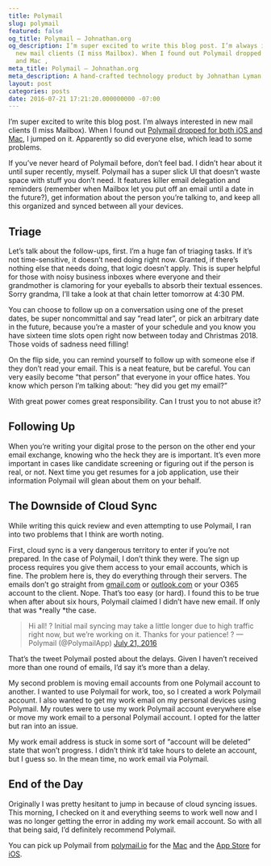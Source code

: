 ```yaml
---
title: Polymail
slug: polymail
featured: false
og_title: Polymail – Johnathan.org
og_description: I’m super excited to write this blog post. I’m always interested in
  new mail clients (I miss Mailbox). When I found out Polymail dropped for both iOS
  and Mac ,
meta_title: Polymail – Johnathan.org
meta_description: A hand-crafted technology product by Johnathan Lyman
layout: post
categories: posts
date: 2016-07-21 17:21:20.000000000 -07:00
---
```


I’m super excited to write this blog post. I’m always interested in new mail clients (I miss Mailbox). When I found out [Polymail dropped for both iOS and Mac](http://venturebeat.com/2016/07/20/polymail-launches-app-to-make-email-more-productive/), I jumped on it. Apparently so did everyone else, which lead to some problems.

If you’ve never heard of Polymail before, don’t feel bad. I didn’t hear about it until super recently, myself. Polymail has a super slick UI that doesn’t waste space with stuff you don’t need. It features killer email delegation and reminders (remember when Mailbox let you put off an email until a date in the future?), get information about the person you’re talking to, and keep all this organized and synced between all your devices.

## Triage


Let’s talk about the follow-ups, first. I’m a huge fan of triaging tasks. If it’s not time-sensitive, it doesn’t need doing right now. Granted, if there’s nothing else that needs doing, that logic doesn’t apply. This is super helpful for those with noisy business inboxes where everyone and their grandmother is clamoring for your eyeballs to absorb their textual essences. Sorry grandma, I’ll take a look at that chain letter tomorrow at 4:30 PM.

You can choose to follow up on a conversation using one of the preset dates, be super noncommittal and say “read later”, or pick an arbitrary date in the future, because you’re a master of your schedule and you know you have sixteen time slots open right now between today and Christmas 2018. Those voids of sadness need filling!

On the flip side, you can remind yourself to follow up with someone else if they don’t read your email. This is a neat feature, but be careful. You can very easily become “that person” that everyone in your office hates. You know which person I’m talking about: “hey did you get my email?”

With great power comes great responsibility. Can I trust you to not abuse it?

## Following Up


When you’re writing your digital prose to the person on the other end your email exchange, knowing who the heck they are is important. It’s even more important in cases like candidate screening or figuring out if the person is real, or not. Next time you get resumes for a job application, use their information Polymail will glean about them on your behalf.

## The Downside of Cloud Sync

While writing this quick review and even attempting to use Polymail, I ran into two problems that I think are worth noting.

First, cloud sync is a very dangerous territory to enter if you’re not prepared. In the case of Polymail, I don’t think they were. The sign up process requires you give them access to your email accounts, which is fine. The problem here is, they do everything through their servers. The emails don’t go straight from [gmail.com](http://gmail.com) or [outlook.com](http://outlook.com) or your O365 account to the client. Nope. That’s too easy (or hard). I found this to be true when after about six hours, Polymail claimed I didn’t have new email. If only that was \*really \*the case.

>  Hi all! ? Initial mail syncing may take a little longer due to high traffic right now, but we’re working on it. Thanks for your patience! ?
> — Polymail (@PolymailApp) [July 21, 2016](https://twitter.com/PolymailApp/status/756193319152066560)

That’s the tweet Polymail posted about the delays. Given I haven’t received more than one round of emails, I’d say it’s more than a delay.

My second problem is moving email accounts from one Polymail account to another. I wanted to use Polymail for work, too, so I created a work Polymail account. I also wanted to get my work email on my personal devices using Polymail. My routes were to use my work Polymail account everywhere else or move my work email to a personal Polymail account. I opted for the latter but ran into an issue.

My work email address is stuck in some sort of “account will be deleted” state that won’t progress. I didn’t think it’d take hours to delete an account, but I guess so. In the mean time, no work email via Polymail.

## End of the Day

Originally I was pretty hesitant to jump in because of cloud syncing issues. This morning, I checked on it and everything seems to work well now and I was no longer getting the error in adding my work email account. So with all that being said, I’d definitely recommend Polymail.

You can pick up Polymail from [polymail.io](https://polymail.io) for the [Mac](https://polymail.io) and the [App Store](https://itunes.apple.com/app/id1082058386) for [iOS](https://itunes.apple.com/app/id1082058386).

